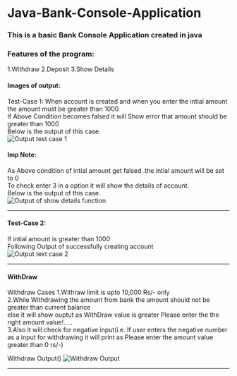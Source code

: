 # Java-Bank-Console-Application

### This is a basic Bank Console Application created in java

### Features of the program:
1.Withdraw 
2.Deposit 
3.Show Details 


#### Images of output:
 Test-Case 1: 
 When account is created and when you enter the intial amount<br>
 the amount must be greater than 1000<br>
 If Above Condition becomes falsed it will Show error that amount should be greater than  1000<br> 
 Below is the output of this case.<br>
 ![Output test case 1](https://i.imgur.com/8wfIAe8.png)

#### Imp Note:
 As Above condition of intial amount get falsed .the intial amount will be set to 0 <br>
 To check enter 3 in a option it will show the details of account.<br>
 Below is the output of this case.<br>
 ![Output of show details function](https://i.imgur.com/VwTi4io.png)

---

#### Test-Case 2: 
 If intial amount is greater than 1000 <br>
 Following Output of successfully creating account<br>
 ![Output text case 2](https://i.imgur.com/ZbtJEzq.png)

---
#### WithDraw 
Withdraw Cases
1.Withraw limit is upto 10,000 Rs/- only<br>
2.While Withdrawing the amount from bank the amount should not be greater than current balance <br> else it will show ouptut as WithDraw value is greater Please enter the the right amount value!.....<br>
3.Also it will check for negative input(i.e. If user enters the negative number as a input for withdrawing it will print as Please enter the amount value greater than 0 rs/-)<br>


Withdraw Output()
![Withdraw Output](https://i.imgur.com/OBCxJk6.png)

---












